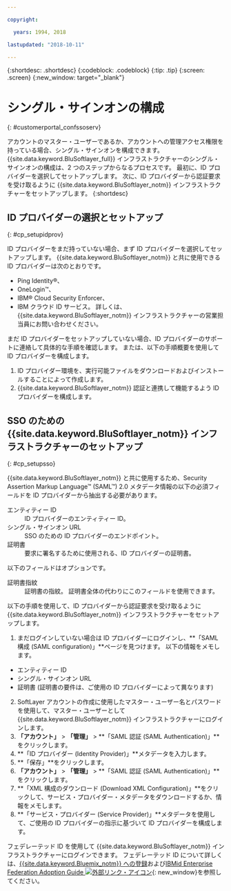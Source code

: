 ```yaml
---

copyright:

  years: 1994, 2018

lastupdated: "2018-10-11"

---
```


{:shortdesc: .shortdesc}
{:codeblock: .codeblock}
{:tip: .tip}
{:screen: .screen}
{:new_window: target="_blank"}


# シングル・サインオンの構成
{: #customerportal_confssoserv}

アカウントのマスター・ユーザーであるか、アカウントへの管理アクセス権限を持っている場合、シングル・サインオンを構成できます。 {{site.data.keyword.BluSoftlayer_full}} インフラストラクチャーのシングル・サインオンの構成は、2 つのステップからなるプロセスです。 最初に、ID プロバイダーを選択してセットアップします。 次に、ID プロバイダーから認証要求を受け取るように {{site.data.keyword.BluSoftlayer_notm}} インフラストラクチャーをセットアップします。
{:shortdesc}

## ID プロバイダーの選択とセットアップ
{: #cp_setupidprov}

ID プロバイダーをまだ持っていない場合、まず ID プロバイダーを選択してセットアップします。 {{site.data.keyword.BluSoftlayer_notm}} と共に使用できる ID プロバイダーは次のとおりです。
* Ping Identity&reg;、
* OneLogin&trade;、
* IBM&reg; Cloud Security Enforcer、
* IBM クラウド ID サービス。
詳しくは、{{site.data.keyword.BluSoftlayer_notm}} インフラストラクチャーの営業担当員にお問い合わせください。

まだ ID プロバイダーをセットアップしていない場合、ID プロバイダーのサポートに連絡して具体的な手順を確認します。 または、以下の手順概要を使用して ID プロバイダーを構成します。
1. ID プロバイダー環境を、実行可能ファイルをダウンロードおよびインストールすることによって作成します。
2. {{site.data.keyword.BluSoftlayer_notm}} 認証と連携して機能するよう ID プロバイダーを構成します。

## SSO のための {{site.data.keyword.BluSoftlayer_notm}} インフラストラクチャーのセットアップ
{: #cp_setupsso}

{{site.data.keyword.BluSoftlayer_notm}} と共に使用するため、Security Assertion Markup Language&trade; (SAML&trade;) 2.0 メタデータ情報の以下の必須フィールドを ID プロバイダーから抽出する必要があります。
<dl>
<dt>エンティティー ID</dt>
<dd>ID プロバイダーのエンティティー ID。</dd>
<dt>シングル・サインオン URL</dt>
<dd>SSO のための ID プロバイダーのエンドポイント。</dd>
<dt>証明書</dt>
<dd>要求に署名するために使用される、ID プロバイダーの証明書。</dd>
</dl>

以下のフィールドはオプションです。
<dl>
<dt>証明書指紋</dt>
<dd>証明書の指紋。 証明書全体の代わりにこのフィールドを使用できます。</dd>
</dl>

以下の手順を使用して、ID プロバイダーから認証要求を受け取るように {{site.data.keyword.BluSoftlayer_notm}} インフラストラクチャーをセットアップします。
1. まだログインしていない場合は ID プロバイダーにログインし、**「SAML 構成 (SAML configuration)」**ページを見つけます。 以下の情報をメモします。
  * エンティティー ID
  * シングル・サインオン URL
  * 証明書 (証明書の要件は、ご使用の ID プロバイダーによって異なります)
2. SoftLayer アカウントの作成に使用したマスター・ユーザー名とパスワードを使用して、マスター・ユーザーとして {{site.data.keyword.BluSoftlayer_notm}} インフラストラクチャーにログインします。
3. **「アカウント」** > **「管理」** > **「SAML 認証 (SAML Authentication)」**をクリックします。
4. **「ID プロバイダー (Identity Provider)」**メタデータを入力します。
5. **「保存」**をクリックします。
6. **「アカウント」** > **「管理」** > **「SAML 認証 (SAML Authentication)」**をクリックします。
7. **「XML 構成のダウンロード (Download XML Configuration)」**をクリックして、サービス・プロバイダー・メタデータをダウンロードするか、情報をメモします。
8. **「サービス・プロバイダー (Service Provider)」**メタデータを使用して、ご使用の ID プロバイダーの指示に基づいて ID プロバイダーを構成します。  

フェデレーテッド ID を使用して {{site.data.keyword.BluSoftlayer_notm}} インフラストラクチャーにログインできます。 フェデレーテッド ID について詳しくは、[{{site.data.keyword.Bluemix_notm}} への登録](/docs/account/adminpublic.html)および[IBMid Enterprise Federation Adoption Guide ![外部リンク・アイコン](../icons/launch-glyph.svg)](https://ibm.box.com/v/IBMid-Federation-Guide){: new_window}を参照してください。

